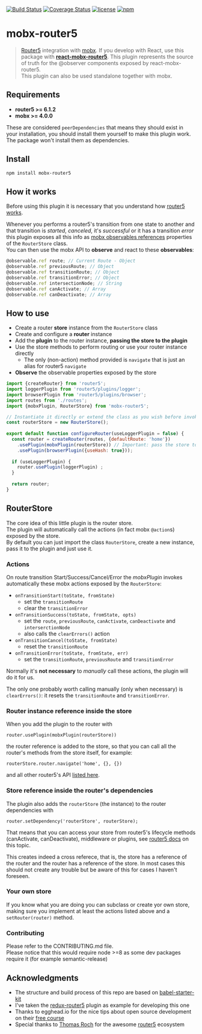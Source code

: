 [![Build Status](https://travis-ci.org/LeonardoGentile/mobx-router5.svg?branch=master)](https://travis-ci.org/LeonardoGentile/mobx-router5)
[![Coverage Status](https://coveralls.io/repos/github/LeonardoGentile/mobx-router5/badge.svg?branch=master)](https://coveralls.io/github/LeonardoGentile/mobx-router5?branch=master)
[![license](https://img.shields.io/github/license/LeonardoGentile/mobx-router5.svg)](https://github.com/LeonardoGentile/mobx-router5/blob/master/LICENSE.txt)
[![npm](https://img.shields.io/npm/v/mobx-router5.svg)](https://www.npmjs.com/package/mobx-router5)


# mobx-router5

> [Router5](https://router5.js.org/) integration with [mobx](https://mobx.js.org/). If you develop with React, use this package with __[react-mobx-router5](https://github.com/LeonardoGentile/react-mobx-router5)__. This plugin represents the source of truth for the @observer components exposed by react-mobx-router5.  
This plugin can also be used standalone together with mobx. 

## Requirements

- __router5 >= 6.1.2__
- __mobx >= 4.0.0__
 
These are considered `peerDependencies` that means they should exist in your installation, you should install them yourself to make this plugin work. The package won't install them as dependencies. 

## Install

```bash
npm install mobx-router5
```


## How it works
Before using this plugin it is necessary that you understand how [router5 works](http://router5.github.io/docs/understanding-router5.html).  

Whenever you performs a router5's transition from one state to another and that transition is *started*, *canceled*, it's *successful* or it has a transition *error* 
this plugin exposes all this info as [mobx observables references](https://mobx.js.org/refguide/observable.html) properties of the `RouterStore` class.   
You can then use the mobx API to **observe** and react to these **observables**:

```javascript
@observable.ref route; // Current Route - Object  
@observable.ref previousRoute; // Object
@observable.ref transitionRoute; // Object
@observable.ref transitionError; // Object
@observable.ref intersectionNode; // String
@observable.ref canActivate; // Array
@observable.ref canDeactivate; // Array

```


## How to use

- Create a router **store** instance from the `RouterStore` class 
- Create and configure a **router** instance
- Add the **plugin** to the router instance, **passing the store to the plugin**
- Use the store methods to perform routing or use your router instance directly
  - The only (non-action) method provided is `navigate` that is just an alias for router5 `navigate`
- **Observe** the observable properties exposed by the store 

```javascript
import {createRouter} from 'router5';
import loggerPlugin from 'router5/plugins/logger'; 
import browserPlugin from 'router5/plugins/browser';
import routes from './routes';
import {mobxPlugin, RouterStore} from 'mobx-router5';

// Instantiate it directly or extend the class as you wish before invoking new
const routerStore = new RouterStore();
  
export default function configureRouter(useLoggerPlugin = false) {
  const router = createRouter(routes, {defaultRoute: 'home'})
    .usePlugin(mobxPlugin(routerStore)) // Important: pass the store to the plugin!
    .usePlugin(browserPlugin({useHash: true}));
  
  if (useLoggerPlugin) {
    router.usePlugin(loggerPlugin) ;
  }
  
  return router;
}
```

## RouterStore

The core idea of this little plugin is the router store.    
The plugin will automatically call the actions (in fact mobx `@action`s) exposed by the store.  
By default you can just import the class `RouterStore`, create a new instance, pass it to the plugin and just use it.


### Actions
On route transition Start/Success/Cancel/Error the *mobxPlugin* invokes automatically these mobx actions exposed by the `RouterStore`:

- `onTransitionStart(toState, fromState)`
	- set the `transitionRoute`
	- clear the `transitionError` 
- `onTransitionSuccess(toState, fromState, opts)`
	- set the `route`, `previousRoute`, `canActivate`, `canDeactivate` and `interserctionNode`
	- also calls the `clearErrors()` action 
- `onTransitionCancel(toState, fromState)` 
	- reset the `transitionRoute`
- `onTransitionError(toState, fromState, err)`
	- set the `transitionRoute`, `previousRoute` and `transitionError` 


Normally it's **not necessary** to *manually* call these actions, the plugin will do it for us.   
  
The only one probably worth calling manually (only when necessary) is `clearErrors()`: it resets the `transitionRoute` and `transitionError`.

### Router instance reference inside the store

When you add the plugin to the router with 

```
router.usePlugin(mobxPlugin(routerStore))
``` 

the router reference is added to the store, so that you can call all the router's methods from the store itself, for example:   

```
routerStore.router.navigate('home', {}, {})
``` 
and all other router5's API [listed here](http://router5.github.io/docs/api-reference.html).

### Store reference inside the router's dependencies
The plugin also adds the `routerStore` (the instance) to the router dependencies with 

```
router.setDependency('routerStore', routerStore);
```   
That means that you can access your store from router5's lifecycle methods (canActivate, canDeactivate), middleware or plugins, see [router5 docs](http://router5.github.io/docs/injectables.html) on this topic.

This creates indeed a cross referece, that is, the store has a reference of the router and the router has a reference of the store. In most cases this should not create any trouble but be aware of this for cases I haven't foreseen.

### Your own store
If you know what you are doing you can subclass or create yor own store, making sure you implement at least the actions listed above and a `setRouter(router)` method.

### Contributing
Please refer to the CONTRIBUTING.md file.  
Please notice that this would require node >=8 as some dev packages require it (for example semantic-release) 

## Acknowledgments

- The structure and build process of this repo are based on [babel-starter-kit](https://github.com/kriasoft/babel-starter-kit)   
- I've taken the [redux-router5](https://github.com/router5/redux-router5) plugin as example for developing this one
- Thanks to egghead.io for the nice tips about open source development on their [free course](https://egghead.io/courses/how-to-contribute-to-an-open-source-project-on-github) 
- Special thanks to [Thomas Roch](https://github.com/troch) for the awesome [router5](https://github.com/router5/router5) ecosystem
 

